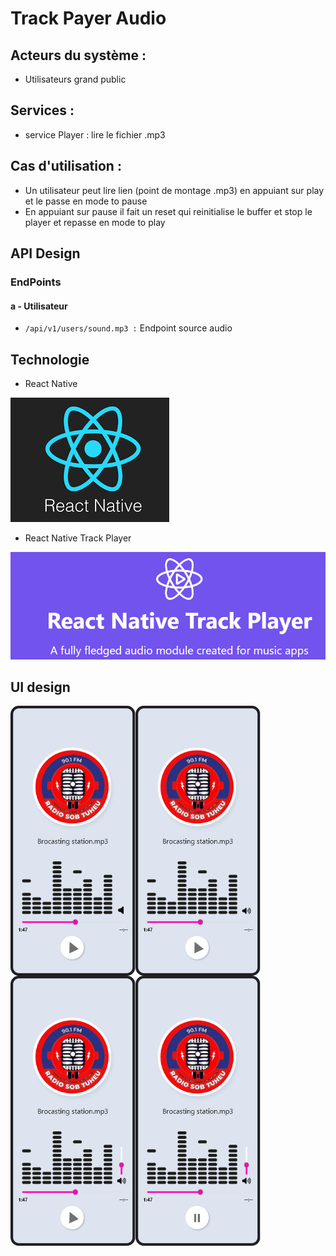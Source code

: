# Track Payer Audio

## Acteurs du système :

- Utilisateurs grand public

## Services :

- service Player : lire le fichier .mp3

## Cas d'utilisation :
- Un utilisateur peut lire lien (point de montage .mp3) en appuiant sur play et le passe en mode to pause
- En appuiant sur pause il fait un reset qui reinitialise le buffer et stop le player et repasse en mode to play

## API Design
### EndPoints
#### a - Utilisateur
- `/api/v1/users/sound.mp3 :` Endpoint source audio

## Technologie
- React Native

![react native.png](resources%2Freact%20native.png)

- React Native Track Player

![react native track player.png](resources%2Freact%20native%20track%20player.png)

## UI design

<div style= "display: flex; flex-wrap: wrap; ">
<img alt="screen01.png" src="resources%2Fscreen01.png" width="200"/>
<img alt="screen02.png" src="resources%2Fscreen02.png" width="200"/>
<img alt="screen03.png" src="resources%2Fscreen03.png" width="200"/>
<img alt="screen04.png" src="resources%2Fscreen04.png" width="200"/>
</div>